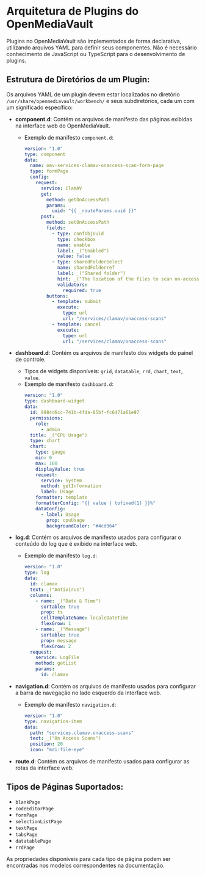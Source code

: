 # Arquitetura de Plugins do OpenMediaVault

Plugins no OpenMediaVault são implementados de forma declarativa, utilizando arquivos YAML para definir seus componentes. Não é necessário conhecimento de JavaScript ou TypeScript para o desenvolvimento de plugins.

## Estrutura de Diretórios de um Plugin:

Os arquivos YAML de um plugin devem estar localizados no diretório `/usr/share/openmediavault/workbench/` e seus subdiretórios, cada um com um significado específico:

- **component.d**: Contém os arquivos de manifesto das páginas exibidas na interface web do OpenMediaVault.
  - Exemplo de manifesto `component.d`:
    ```yaml
    version: "1.0"
    type: component
    data:
      name: omv-services-clamav-onaccess-scan-form-page
      type: formPage
      config:
        request:
          service: ClamAV
          get:
            method: getOnAccessPath
            params:
              uuid: "{{ _routeParams.uuid }}"
          post:
            method: setOnAccessPath
            fields:
              - type: confObjUuid
                type: checkbox
                name: enable
                label: _("Enabled")
                value: false
              - type: sharedFolderSelect
                name: sharedFolderref
                label: _("Shared folder")
                hint: _("The location of the files to scan on-access.")
                validators:
                  required: true
            buttons:
              - template: submit
                execute:
                  type: url
                  url: "/services/clamav/onaccess-scans"
              - template: cancel
                execute:
                  type: url
                  url: "/services/clamav/onaccess-scans"
    ```

- **dashboard.d**: Contém os arquivos de manifesto dos widgets do painel de controle.
  - Tipos de widgets disponíveis: `grid`, `datatable`, `rrd`, `chart`, `text`, `value`.
  - Exemplo de manifesto `dashboard.d`:
    ```yaml
    version: "1.0"
    type: dashboard-widget
    data:
      id: 9984d6cc-741b-4fda-85bf-fc6471a61e97
      permissions:
        role:
          - admin
      title: _("CPU Usage")
      type: chart
      chart:
        type: gauge
        min: 0
        max: 100
        displayValue: true
        request:
          service: System
          method: getInformation
          label: Usage
        formatter: template
        formatterConfig: "{{ value | tofixed(1) }}%"
        dataConfig:
          - label: Usage
            prop: cpuUsage
            backgroundColor: "#4cd964"
    ```

- **log.d**: Contém os arquivos de manifesto usados para configurar o conteúdo do log que é exibido na interface web.
  - Exemplo de manifesto `log.d`:
    ```yaml
    version: "1.0"
    type: log
    data:
      id: clamav
      text: _("Antivirus")
      columns:
        - name: _("Date & Time")
          sortable: true
          prop: ts
          cellTemplateName: localeDateTime
          flexGrow: 1
        - name: _("Message")
          sortable: true
          prop: message
          flexGrow: 2
      request:
        service: LogFile
        method: getList
        params:
          id: clamav
    ```

- **navigation.d**: Contém os arquivos de manifesto usados para configurar a barra de navegação no lado esquerdo da interface web.
  - Exemplo de manifesto `navigation.d`:
    ```yaml
    version: "1.0"
    type: navigation-item
    data:
      path: "services.clamav.onaccess-scans"
      text: _("On Access Scans")
      position: 20
      icon: "mdi:file-eye"
    ```

- **route.d**: Contém os arquivos de manifesto usados para configurar as rotas da interface web.

## Tipos de Páginas Suportados:

- `blankPage`
- `codeEditorPage`
- `formPage`
- `selectionListPage`
- `textPage`
- `tabsPage`
- `datatablePage`
- `rrdPage`

As propriedades disponíveis para cada tipo de página podem ser encontradas nos modelos correspondentes na documentação.

